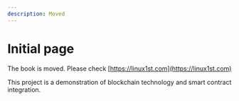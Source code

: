 ```yaml
---
description: Moved
---
```


# Initial page

The book is moved. Please check [https://linux1st.com](https://linux1st.com) 

This project is a demonstration of blockchain technology and smart contract integration.
